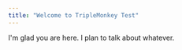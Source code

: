 ```yaml
---
title: "Welcome to TripleMonkey Test"
---
```


I'm glad you are here. I plan to talk about whatever.
